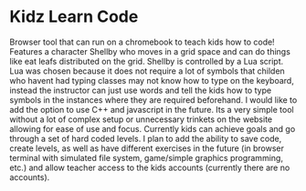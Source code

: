 # Kidz Learn Code
Browser tool that can run on a chromebook to teach kids how to code! Features a character Shellby who moves in a grid space and can do things like eat leafs distributed on the grid. Shellby is controlled by a Lua script. Lua was chosen because it does not require a lot of symbols that childen who havent had typing classes may not know how to type on the keyboard, instead the instructor can just use words and tell the kids how to type symbols in the instances where they are required beforehand. I would like to add the option to use C++ and javascript in the future. Its a very simple tool without a lot of complex setup or unnecessary trinkets on the website allowing for ease of use and focus. Currently kids can achieve goals and go through a set of hard coded levels. I plan to add the ability to save code, create levels, as well as have different exercises in the future (in browser terminal with simulated file system, game/simple graphics programming, etc.) and allow teacher access to the kids accounts (currently there are no accounts).
